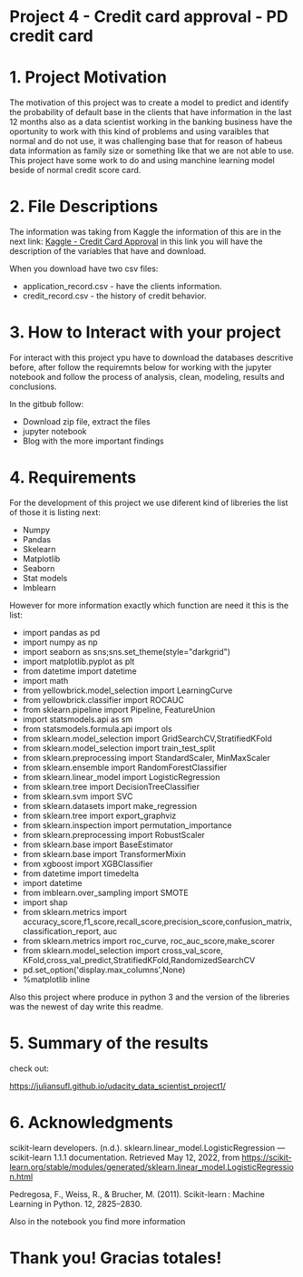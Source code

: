 # Project 4 - Credit card approval - PD credit card

# 1. Project Motivation

The motivation of this project was to create a model to predict and identify the probability of default base in the clients that have information in the last 12 months also as a data scientist working in the banking business have the oportunity to work with this kind of problems and using varaibles that normal and do not use, it was challenging base that for reason of habeus data information as family size or something like that we are not able to use. This project have some work to do and using manchine learning model beside of normal credit score card.

# 2. File Descriptions

The information was taking from Kaggle the information of this are in the next link: [Kaggle - Credit Card Approval](https://www.kaggle.com/datasets/rikdifos/credit-card-approval-prediction) in this link you will have the description of the variables that have and download.

When you download have two csv files:

- application_record.csv -  have the clients information.
- credit_record.csv -  the history of credit behavior.

# 3. How to Interact with your project

For interact with this project ypu have to download the databases descritive before, after follow the requiremnts below for working with the jupyter notebook and follow the process of analysis, clean, modeling, results and conclusions.

In the gitbub follow:
- Download zip file, extract the files
- jupyter notebook
- Blog with the more important findings

# 4. Requirements

For the development of this project we use diferent kind of libreries the list of those it is listing next:


- Numpy
- Pandas
- Skelearn
- Matplotlib
- Seaborn
- Stat models
- Imblearn

However for more information exactly which function are need it this is the list:

- import pandas as pd
- import numpy as np
- import seaborn as sns;sns.set_theme(style="darkgrid")
- import matplotlib.pyplot as plt
- from datetime import datetime
- import math
- from yellowbrick.model_selection import LearningCurve
- from yellowbrick.classifier import ROCAUC
- from sklearn.pipeline import Pipeline, FeatureUnion
- import statsmodels.api as sm
- from statsmodels.formula.api import ols
- from sklearn.model_selection import GridSearchCV,StratifiedKFold
- from sklearn.model_selection import train_test_split
- from sklearn.preprocessing import StandardScaler, MinMaxScaler
- from sklearn.ensemble import RandomForestClassifier
- from sklearn.linear_model import LogisticRegression
- from sklearn.tree import DecisionTreeClassifier
- from sklearn.svm import SVC
- from sklearn.datasets import make_regression
- from sklearn.tree import export_graphviz
- from sklearn.inspection import permutation_importance
- from sklearn.preprocessing import RobustScaler
- from sklearn.base import BaseEstimator
- from sklearn.base import TransformerMixin
- from xgboost import XGBClassifier
- from datetime import timedelta
- import datetime
- from imblearn.over_sampling import SMOTE
- import shap
- from sklearn.metrics import accuracy_score,f1_score,recall_score,precision_score,confusion_matrix, classification_report, auc
- from sklearn.metrics import roc_curve, roc_auc_score,make_scorer
- from sklearn.model_selection import cross_val_score, KFold,cross_val_predict,StratifiedKFold,RandomizedSearchCV
- pd.set_option('display.max_columns',None)
- %matplotlib inline

Also this project where produce in python 3 and the version of the libreries was the newest of day write this readme.

# 5. Summary of the results
 
check out:

https://juliansufl.github.io/udacity_data_scientist_project1/

# 6. Acknowledgments

scikit-learn developers. (n.d.). sklearn.linear_model.LogisticRegression — scikit-learn 1.1.1 documentation. Retrieved May 12, 2022, from https://scikit-learn.org/stable/modules/generated/sklearn.linear_model.LogisticRegression.html

Pedregosa, F., Weiss, R., & Brucher, M. (2011). Scikit-learn : Machine Learning in Python. 12, 2825–2830.

Also in the notebook you find more information

# Thank you! Gracias totales!


